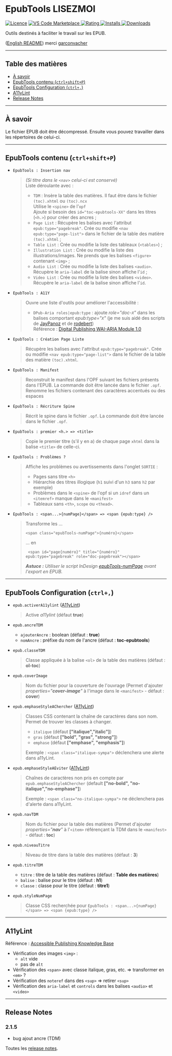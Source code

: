 # EpubTools LISEZMOI <!-- omit in toc -->

[![Licence](https://img.shields.io/github/license/civodulab/epubtools.svg)](https://github.com/civodulab/epubtools)
[![VS Code Marketplace](https://vsmarketplacebadge.apphb.com/version-short/civodulab.epubtools.svg) ![Rating](https://vsmarketplacebadge.apphb.com/rating-short/civodulab.epubtools.svg) ![Installs](https://vsmarketplacebadge.apphb.com/installs/civodulab.epubtools.svg) ![Downloads](https://vsmarketplacebadge.apphb.com/downloads/civodulab.epubtools.svg)](https://marketplace.visualstudio.com/items?itemName=civodulab.epubtools)

Outils destinés à faciliter le travail sur les EPUB.

([English README](README.en.md)) merci [garconvacher](https://github.com/garconvacher)

***

## Table des matières <!-- omit in toc -->
- [À savoir](#%c3%80-savoir)
- [EpubTools contenu (`ctrl+shift+P`) <a id="epubtools-contenu"></a>](#epubtools-contenu-ctrlshiftp-a-id%22epubtools-contenu%22a)
- [EpubTools Configuration (`ctrl+,`) <a id="epubtools-configuration"></a>](#epubtools-configuration-ctrl-a-id%22epubtools-configuration%22a)
- [A11yLint](#a11ylint)
- [Release Notes](#release-notes)

***

## À savoir

Le fichier EPUB doit être décompressé. Ensuite vous pouvez travailler dans les répertoires de celui-ci.

***

## EpubTools contenu (`ctrl+shift+P`) <a id="epubtools-contenu"></a>

- `EpubTools : Insertion nav`
  > _(Si titre dans le `<nav>` celui-ci est conservé)_  
  > Liste déroulante avec :
  > - `TDM` : Insère la table des matières. Il faut être dans le fichier `(toc).xhtml` ou `(toc).ncx`  
  > Utilise le `<spine>` de l'`opf`  
  > Ajoute si besoin des `id="toc-epubtools-XX"` dans les titres (`<h.>`) pour créer des ancres ;
  > - `Page List` : Récupère les balises avec l'attribut `epub:type="pagebreak"`. Crée ou modifie `<nav epub:type="page-list">` dans le fichier de la table des matière `(toc).xhtml` ;
  > - `Table List` : Crée ou modifie la liste des tableaux (`<tables>`) ;
  > - `Illustration List` : Crée ou modifie la liste des illustrations/images. Ne prends que les balises `<figure>` contenant `<img>` ;
  > - `Audio List` : Crée ou modifie la liste des balises `<audio>`. Récupère le `aria-label` de la balise sinon affiche l'`id` ;
  > - `Video List` : Crée ou modifie la liste des balises `<video>`. Récupère le `aria-label` de la balise sinon affiche l'`id`.

- `EpubTools : A11Y`
  > Ouvre une liste d'outils pour améliorer l'accessibilité :
  > - `DPub-Aria roles|epub:type` : ajoute _role="doc-`X`"_ dans les balises comportant _epub:type="`X`"_ (je me suis aidé des scripts de [JayPanoz](https://gist.github.com/JayPanoz/45896f17a69892de9a121d701c578d1e) et de [rodebert](https://gist.github.com/rodebert/81837a2676cf2c04819a582c3eb49c13))  
  > Référence : [Digital Publishing WAI-ARIA Module 1.0](https://www.w3.org/TR/dpub-aria-1.0/)

- `EpubTools : Création Page Liste`

  >  Récupère les balises avec l'attribut `epub:type="pagebreak"`. Crée ou modifie `<nav epub:type="page-list">` dans le fichier de la table des matière `(toc).xhtml`.

- `EpubTools : Manifest`
  > Reconstruit le manifest dans l'OPF suivant les fichiers présents dans l'EPUB. La commande doit être lancée dans le fichier `.opf`.  
  > Renomme les fichiers contenant des caractères accentués ou des espaces

- `EpubTools : Récriture Spine`
  > Récrit le spine dans le fichier `.opf`. La commande doit être lancée dans le fichier `.opf`.  

- `EpubTools : premier <h.> => <title>`

  > Copie le premier titre (s'il y en a) de chaque page `xhtml` dans la balise `<title>` de celle-ci.

- `EpubTools : Problèmes ?`

  >  Affiche les problèmes ou avertissements dans l'onglet `SORTIE` :
  > - Pages sans titre `<h>`
  > - Hiérarchie des titres illogique (`h1` suivi d'un `h3` sans `h2` par exemple)
  > - Problèmes dans le `<spine>` de l'opf si un `idref` dans un `<itemref>` manque dans le `<manifest>`
  > - Tableaux sans `<th>`, `scope` ou `<thead>`.

- `EpubTools : <span...>{numPage}</span> => <span {epub:type} />`

  >  Transforme les ...
  > ```xhtml
  > <span class="epubTools-numPage">{numéro}</span>
  > ```
  > ... en
  > ```xhtml
  >  <span id="page{numéro}" title="{numéro}" epub:type="pagebreak" role="doc-pagebreak"></span>
  >  ```
    >  _**Astuce :** Utiliser le script InDesign [epubTools-numPage](https://github.com/civodulab/epubTools-numPage) avant l'export en EPUB._

***

## EpubTools Configuration (`ctrl+,`) <a id="epubtools-configuration"></a>

- `epub.activerA11ylint` ([A11yLint](#a11ylint))
  > Active _a11ylint_ (défaut **true**)

- `epub.ancreTDM`
  - `ajouterAncre` : boolean  (défaut : **true**)
  - `nomAncre` : préfixe du nom de l'ancre (défaut : **toc-epubtools**)

- `epub.classeTDM`
  > Classe appliquée à la balise `<ol>` de la table des matières (défaut : **ol-toc**)

- `epub.coverImage`
  > Nom du fichier pour la couverture de l'ouvrage (Permet d'ajouter  _properties="**cover-image**"_ à l'image dans le `<manifest>` - défaut : **cover**)

- `epub.emphaseStyleAChercher` ([A11yLint](#a11ylint))
  > Classes CSS contenant la chaîne de caractères dans son nom. Permet de trouver les classes à changer.
  > - `italique` (défaut **["italique","italic"]**)
  > - `gras` (défaut **["bold", "gras", "strong"]**)
  > - `emphase` (défaut **["emphase", "emphasis"]**)
  >
  > Exemple : `<span class="italique-sympa">` déclenchera une alerte dans a11yLint.

- `epub.emphaseStyleAEviter` ([A11yLint](#a11ylint))
  > Chaînes de caractères non pris en compte par `epub.emphaseStyleAChercher` (default **["no-bold", "no-italique","no-emphase"]**)
  >
  > Exemple : `<span class="no-italique-sympa">` ne déclenchera pas d'alerte dans a11yLint.


- `epub.navTDM`
  > Nom du fichier pour la table des matières (Permet d'ajouter  _properties="**nav**"_ à l'`<item>` référençant la TDM dans le `<manifest>` - défaut : **toc**)

- `epub.niveauTitre`
  > Niveau de titre dans la table des matières (défaut : **3**)

- `epub.titreTDM`
  - `titre` : titre de la table des matières (défaut : **Table des matières**)
  - `balise` : balise pour le titre (défaut : **h1**)
  - `classe` : classe pour le titre (défaut : **titre1**)

- `epub.styleNumPage`
  > Classe CSS recherchée pour `EpubTools : <span...>{numPage}</span> => <span {epub:type} />`

***

## A11yLint

Référence : [Accessible Publishing Knowledge Base](http://kb.daisy.org/publishing/)

- Vérification des images `<img>` :
  - `alt` vide
  - pas de `alt`
- Vérification des `<span>` avec classe italique, gras, etc. => transformer en `<em>` ?
- Vérification des `noteref` dans des `<sup>` => retirer `<sup>`
- Vérification des `aria-label` et `controls` dans les balises `<audio>` et `<video>`

***

## Release Notes

### 2.1.5 <!-- omit in toc -->

- bug ajout ancre (TDM)

Toutes les [release notes](CHANGELOG.md).
